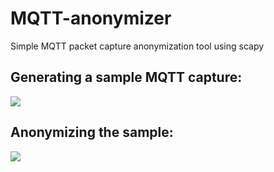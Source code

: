 # MQTT-anonymizer
Simple MQTT packet capture anonymization tool using scapy

## Generating a sample MQTT capture:
![](generating_capture.gif)

## Anonymizing the sample:
![](anonymizing.gif)
